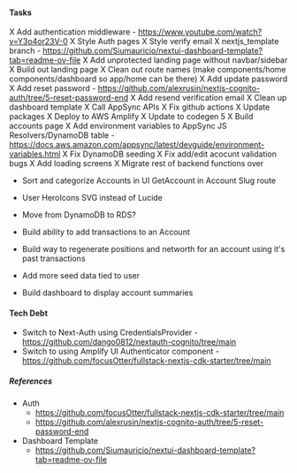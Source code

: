 #### Tasks

X Add authentication middleware - https://www.youtube.com/watch?v=Y3o4or23V-0
X Style Auth pages
X Style verify email
X nextjs_template branch - https://github.com/Siumauricio/nextui-dashboard-template?tab=readme-ov-file
X Add unprotected landing page without navbar/sidebar
X Build out landing page
X Clean out route names (make components/home components/dashboard so app/home can be there)
X Add update password
X Add reset password - https://github.com/alexrusin/nextjs-cognito-auth/tree/5-reset-password-end
X Add resend verification email
X Clean up dashboard template
X Call AppSync APIs
X Fix github actions
X Update packages
X Deploy to AWS Amplify
X Update to codegen 5
X Build accounts page
X Add environment variables to AppSync JS Resolvers/DynamoDB table - https://docs.aws.amazon.com/appsync/latest/devguide/environment-variables.html
X Fix DynamoDB seeding
X Fix add/edit acocunt validation bugs
X Add loading screens
X Migrate rest of backend functions over

- Sort and categorize Accounts in UI
  GetAccount in Account Slug route
- User HeroIcons SVG instead of Lucide

- Move from DynamoDB to RDS?
- Build ability to add transactions to an Account
- Build way to regenerate positions and networth for an account using it's past transactions
- Add more seed data tied to user
- Build dashboard to display account summaries

#### Tech Debt

- Switch to Next-Auth using CredentialsProvider - https://github.com/dango0812/nextauth-cognito/tree/main
- Switch to using Amplify UI Authenticator component - https://github.com/focusOtter/fullstack-nextjs-cdk-starter/tree/main

##### References

- Auth
  - https://github.com/focusOtter/fullstack-nextjs-cdk-starter/tree/main
  - https://github.com/alexrusin/nextjs-cognito-auth/tree/5-reset-password-end
- Dashboard Template
  - https://github.com/Siumauricio/nextui-dashboard-template?tab=readme-ov-file
